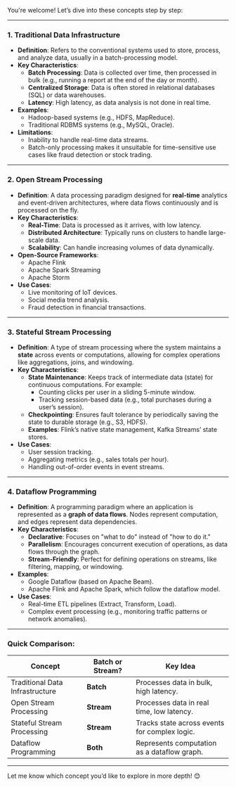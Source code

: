 
You're welcome! Let’s dive into these concepts step by step:

---

### 1. **Traditional Data Infrastructure**

- **Definition**: Refers to the conventional systems used to store, process, and analyze data, usually in a batch-processing model.
- **Key Characteristics**:
    - **Batch Processing**: Data is collected over time, then processed in bulk (e.g., running a report at the end of the day or month).
    - **Centralized Storage**: Data is often stored in relational databases (SQL) or data warehouses.
    - **Latency**: High latency, as data analysis is not done in real time.
- **Examples**:
    - Hadoop-based systems (e.g., HDFS, MapReduce).
    - Traditional RDBMS systems (e.g., MySQL, Oracle).
- **Limitations**:
    - Inability to handle real-time data streams.
    - Batch-only processing makes it unsuitable for time-sensitive use cases like fraud detection or stock trading.

---

### 2. **Open Stream Processing**

- **Definition**: A data processing paradigm designed for **real-time** analytics and event-driven architectures, where data flows continuously and is processed on the fly.
- **Key Characteristics**:
    - **Real-Time**: Data is processed as it arrives, with low latency.
    - **Distributed Architecture**: Typically runs on clusters to handle large-scale data.
    - **Scalability**: Can handle increasing volumes of data dynamically.
- **Open-Source Frameworks**:
    - Apache Flink
    - Apache Spark Streaming
    - Apache Storm
- **Use Cases**:
    - Live monitoring of IoT devices.
    - Social media trend analysis.
    - Fraud detection in financial transactions.

---

### 3. **Stateful Stream Processing**

- **Definition**: A type of stream processing where the system maintains a **state** across events or computations, allowing for complex operations like aggregations, joins, and windowing.
- **Key Characteristics**:
    - **State Maintenance**: Keeps track of intermediate data (state) for continuous computations. For example:
        - Counting clicks per user in a sliding 5-minute window.
        - Tracking session-based data (e.g., total purchases during a user’s session).
    - **Checkpointing**: Ensures fault tolerance by periodically saving the state to durable storage (e.g., S3, HDFS).
    - **Examples**: Flink’s native state management, Kafka Streams’ state stores.
- **Use Cases**:
    - User session tracking.
    - Aggregating metrics (e.g., sales totals per hour).
    - Handling out-of-order events in event streams.

---

### 4. **Dataflow Programming**

- **Definition**: A programming paradigm where an application is represented as a **graph of data flows**. Nodes represent computation, and edges represent data dependencies.
- **Key Characteristics**:
    - **Declarative**: Focuses on "what to do" instead of "how to do it."
    - **Parallelism**: Encourages concurrent execution of operations, as data flows through the graph.
    - **Stream-Friendly**: Perfect for defining operations on streams, like filtering, mapping, or windowing.
- **Examples**:
    - Google Dataflow (based on Apache Beam).
    - Apache Flink and Apache Spark, which follow the dataflow model.
- **Use Cases**:
    - Real-time ETL pipelines (Extract, Transform, Load).
    - Complex event processing (e.g., monitoring traffic patterns or network anomalies).

---

### Quick Comparison:

|Concept|Batch or Stream?|Key Idea|
|---|---|---|
|Traditional Data Infrastructure|**Batch**|Processes data in bulk, high latency.|
|Open Stream Processing|**Stream**|Processes data in real time, low latency.|
|Stateful Stream Processing|**Stream**|Tracks state across events for complex logic.|
|Dataflow Programming|**Both**|Represents computation as a dataflow graph.|

---

Let me know which concept you’d like to explore in more depth! 😊